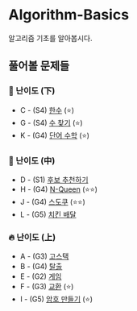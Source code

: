 # Algorithm-Basics
알고리즘 기초를 알아봅시다.
## 풀어볼 문제들

### :watermelon: 난이도 (下)
+ C - (S4) [한수](https://www.acmicpc.net/problem/1065) (:star:)
+ G - (S4) [수 찾기](https://www.acmicpc.net/problem/1920) (:star:)
+ K - (G4) [단어 수학](https://www.acmicpc.net/problem/1339) (:star:)

### :evergreen_tree: 난이도 (中)
+ D - (S1) [후보 추천하기](https://www.acmicpc.net/problem/1713)
+ H - (G4) [N-Queen](https://www.acmicpc.net/problem/9663) (:star::star:)
+ J - (G4) [스도쿠](https://www.acmicpc.net/problem/2580) (:star::star:)
+ L - (G5) [치킨 배달](https://www.acmicpc.net/problem/15686) 

### :fire: 난이도 (上)
+ A - (G3) [고스택](https://www.acmicpc.net/problem/3425)
+ B - (G4) [탈출](https://www.acmicpc.net/problem/3055)
+ E - (G2) [게임](https://www.acmicpc.net/problem/1103)
+ F - (G3) [교환](https://www.acmicpc.net/problem/1039) (:star:)
+ I - (G5) [암호 만들기](https://www.acmicpc.net/problem/1759) (:star:)
